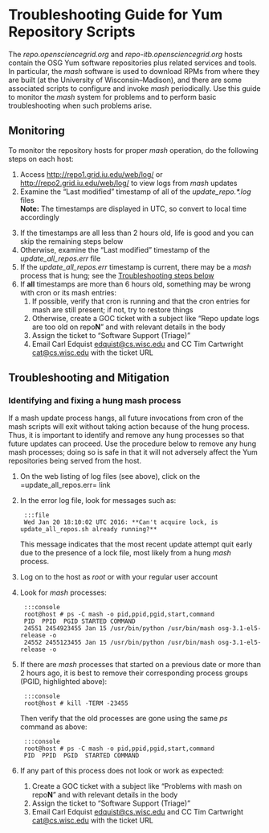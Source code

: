 Troubleshooting Guide for Yum Repository Scripts
================================================


The *repo.opensciencegrid.org* and *repo-itb.opensciencegrid.org* hosts contain the OSG Yum software repositories plus related services and tools. In particular, the *mash* software is used to download RPMs from where they are built (at the University of Wisconsin–Madison), and there are some associated scripts to configure and invoke *mash* periodically. Use this guide to monitor the *mash* system for problems and to perform basic troubleshooting when such problems arise.

Monitoring 
----------

To monitor the repository hosts for proper *mash* operation, do the following steps on each host:

   1. Access http://repo1.grid.iu.edu/web/log/ or http://repo2.grid.iu.edu/web/log/ to view logs from *mash* updates
   1. Examine the “Last modified” timestamp of all of the *update\_repo.\*.log* files  
       **Note:** The timestamps are displayed in UTC, so convert to local time accordingly</p>
   1. If the timestamps are all less than 2 hours old, life is good and you can skip the remaining steps below
   1. Otherwise, examine the “Last modified” timestamp of the *update\_all\_repos.err* file
   1. If the *update\_all\_repos.err* timestamp is current, there may be a *mash* process that is hung; see the [Troubleshooting steps below](#troubleshooting-and-mitigation)
   1. If **all** timestamps are more than 6 hours old, something may be wrong with cron or its mash entries:
      1. If possible, verify that cron is running and that the cron entries for mash are still present; if not, try to restore things
      1. Otherwise, create a GOC ticket with a subject like “Repo update logs are too old on repo**N**” and with relevant details in the body
      1. Assign the ticket to “Software Support (Triage)”
      1. Email Carl Edquist <edquist@cs.wisc.edu> and CC Tim Cartwright <cat@cs.wisc.edu> with the ticket URL

Troubleshooting and Mitigation
------------------------------
<style type="text/css">
  em.pgid { color: red; font-weight: bold; }
  em.start { color: blue; font-weight: bold; }
</style>

### Identifying and fixing a hung mash process

If a mash update process hangs, all future invocations from cron of the mash scripts will exit without taking action because of the hung process. Thus, it is important to identify and remove any hung processes so that future updates can proceed. Use the procedure below to remove any hung mash processes; doing so is safe in that it will not adversely affect the Yum repositories being served from the host.

1. On the web listing of log files (see above), click on the =update_all_repos.err= link
1. In the error log file, look for messages such as:  

        :::file
        Wed Jan 20 18:10:02 UTC 2016: **Can't acquire lock, is update_all_repos.sh already running?**  
 
    This message indicates that the most recent update attempt quit early due to the presence of a lock file, most likely from a hung *mash* process.
 
1. Log on to the host as *root* or with your regular user account
1. Look for *mash* processes:  
   
        :::console
        root@host # ps -C mash -o pid,ppid,pgid,start,command
        PID  PPID  PGID STARTED COMMAND
        24551 2454923455 Jan 15 /usr/bin/python /usr/bin/mash osg-3.1-el5-release -o
        24552 2455123455 Jan 15 /usr/bin/python /usr/bin/mash osg-3.1-el5-release -o
   
1. If there are *mash* processes that started on a previous date or more than 2 hours ago, it is best to remove their corresponding process groups (PGID, highlighted above):  
    
        :::console
        root@host # kill -TERM -23455
       
    Then verify that the old processes are gone using the same *ps* command as above:

        :::console  
        root@host # ps -C mash -o pid,ppid,pgid,start,command
        PID  PPID  PGID  STARTED COMMAND

1. If any part of this process does not look or work as expected:
   1. Create a GOC ticket with a subject like “Problems with mash on repo<strong>N</strong>” and with relevant details in the body
   1. Assign the ticket to “Software Support (Triage)”
   1. Email Carl Edquist <edquist@cs.wisc.edu> and CC Tim Cartwright <cat@cs.wisc.edu> with the ticket URL
